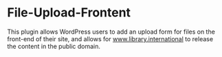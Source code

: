 # File-Upload-Frontent
This plugin allows WordPress users to add an upload form for files on the front-end of their site, and allows for www.library.international to release the content in the public domain.
